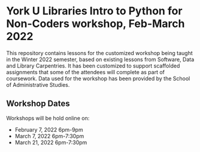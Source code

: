 # York U Libraries Intro to Python for Non-Coders workshop, Feb-March 2022

This repository contains lessons for the customized workshop being taught in the Winter 2022
semester, based on existing lessons from Software, Data and Library Carpentries. It has been
customized to support scaffolded assignments that some of the attendees will complete as part of
coursework. Data used for the workshop has been provided by the School of Administrative Studies.

## Workshop Dates

Workshops will be hold online on:
* February 7, 2022 6pm-9pm
* March 7, 2022 6pm-7:30pm
* March 21, 2022 6pm-7:30pm
